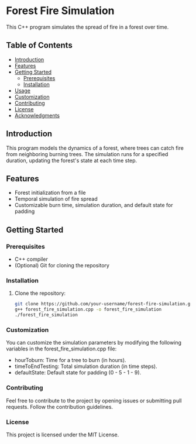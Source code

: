 # Forest Fire Simulation

This C++ program simulates the spread of fire in a forest over time.

## Table of Contents

- [Introduction](#introduction)
- [Features](#features)
- [Getting Started](#getting-started)
  - [Prerequisites](#prerequisites)
  - [Installation](#installation)
- [Usage](#usage)
- [Customization](#customization)
- [Contributing](#contributing)
- [License](#license)
- [Acknowledgments](#acknowledgments)

## Introduction

This program models the dynamics of a forest, where trees can catch fire from neighboring burning trees. The simulation runs for a specified duration, updating the forest's state at each time step.

## Features

- Forest initialization from a file
- Temporal simulation of fire spread
- Customizable burn time, simulation duration, and default state for padding

## Getting Started

### Prerequisites

- C++ compiler
- (Optional) Git for cloning the repository

### Installation

1. Clone the repository:

   ```bash
   git clone https://github.com/your-username/forest-fire-simulation.git
   g++ forest_fire_simulation.cpp -o forest_fire_simulation
   ./forest_fire_simulation

### Customization
You can customize the simulation parameters by modifying the following variables in the forest_fire_simulation.cpp file:

- hourToburn: Time for a tree to burn (in hours).
- timeToEndTesting: Total simulation duration (in time steps).
- defaultState: Default state for padding (0 - 5 - 1 - 9).

### Contributing
Feel free to contribute to the project by opening issues or submitting pull requests. Follow the contribution guidelines.

### License
This project is licensed under the MIT License.

